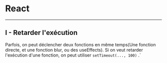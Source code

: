# React
***
## I - Retarder l'exécution
Parfois, on peut déclencher deux fonctions en même temps(Une fonction directe, et une fonction blur, ou des useEffects). 
Si on veut retarder l'exécution d'une fonction, on peut utiliser ``setTimeout(..., 100)`` .`
